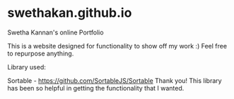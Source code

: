 # swethakan.github.io
Swetha Kannan's online Portfolio

This is a website designed for functionality to show off my work :)
Feel free to repurpose anything. 

Library used:

Sortable - https://github.com/SortableJS/Sortable
Thank you! This library has been so helpful in getting the functionality that I wanted.  
